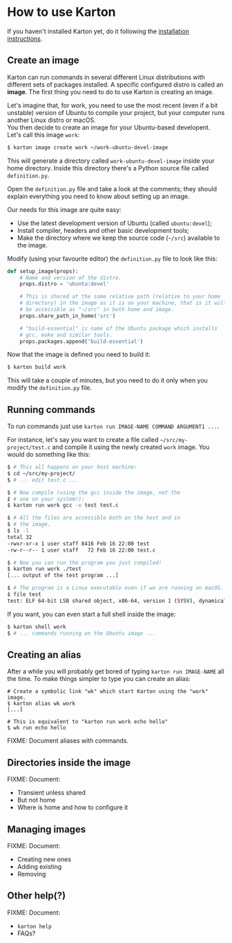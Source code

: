 How to use Karton
=================

If you haven't installed Karton yet, do it following the [installation instructions](install.md).


Create an image
---------------

Karton can run commands in several different Linux distributions with different sets of packages installed. A specific configured distro is called an **image**.
The first thing you need to do to use Karton is creating an image.

Let's imagine that, for work, you need to use the most recent (even if a bit unstable) version of Ubuntu to compile your project, but your computer runs another Linux distro or macOS.<br>
You then decide to create an image for your Ubuntu-based developent. Let's call this image `work`:

```sh
$ karton image create work ~/work-ubuntu-devel-image
```

This will generate a directory called `work-ubuntu-devel-image` inside your home directory. Inside this directory there's a Python source file called `definition.py`.

Open the `definition.py` file and take a look at the comments; they should explain everything you need to know about setting up an image.

Our needs for this image are quite easy:

* Use the latest development version of Ubuntu (called `ubuntu:devel`);
* Install compiler, headers and other basic development tools;
* Make the directory where we keep the source code (`~/src`) available to the image.

Modify (using your favourite editor) the `definition.py` file to look like this:

```python
def setup_image(props):
    # Name and version of the distro.
    props.distro = 'ubuntu:devel'

    # This is shared at the same relative path (relative to your home
    # directory) in the image as it is on your machine, that is it will
    # be accessible as "~/src" in both home and image.
    props.share_path_in_home('src')

    # "build-essential" is name of the Ubuntu package which installs
    # gcc, make and similar tools.
    props.packages.append('build-essential')
```

Now that the image is defined you need to build it:

```sh
$ karton build work
```

This will take a couple of minutes, but you need to do it only when you modify the `definition.py` file.


Running commands
----------------

To run commands just use `karton run IMAGE-NAME COMMAND ARGUMENT1 ...`.

For instance, let's say you want to create a file called `~/src/my-project/test.c` and compile it using the newly created `work` image. You would do something like this:

```sh
$ # This all happens on your host machine:
$ cd ~/src/my-project/
$ # ... edit test.c ...

$ # Now compile (using the gcc inside the image, not the
£ # one on your system!):
$ karton run work gcc -o test test.c

$ # All the files are accessible both on the host and in
$ # the image.
$ ls -l
total 32
-rwxr-xr-x 1 user staff 8416 Feb 16 22:00 test
-rw-r--r-- 1 user staff   72 Feb 16 22:00 test.c

$ # Now you can run the program you just compiled!
$ karton run work ./test
[... output of the test program ...]

$ # The program is a Linux executable even if we are running on macOS.
$ file test
test: ELF 64-bit LSB shared object, x86-64, version 1 (SYSV), dynamically linked, interpreter /lib64/ld-linux-x86-64.so.2, for GNU/Linux 2.6.32, BuildID[sha1]=4aca7cc9f855c32852dc139242c800b92ae96d5b, not stripped
```

If you want, you can even start a full shell inside the image:

```sh
$ karton shell work
$ # ... commands running on the Ubuntu image ...
```


Creating an alias
-----------------

After a while you will probably get bored of typing `karton run IMAGE-NAME` all the time. To make things simpler to type you can create an alias:

```
# Create a symbolic link "wk" which start Karton using the "work" image.
$ karton alias wk work
[...]

# This is equivalent to "karton run work echo hello"
$ wk run echo hello
```

FIXME: Document aliases with commands.


Directories inside the image
----------------------------

FIXME: Document:

* Transient unless shared
* But not home
* Where is home and how to configure it


Managing images
---------------------

FIXME: Document:

* Creating new ones
* Adding existing
* Removing


Other help(?)
-------------

FIXME: Document:

* `karton help`
* FAQs?
